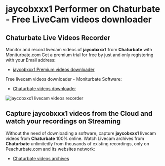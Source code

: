 # jaycobxxx1 Performer on Chaturbate - Free LiveCam videos downloader

## Chaturbate Live Videos Recorder

Monitor and record livecam videos of **jaycobxxx1** from **Chaturbate** with Moniturbate.com
Get a premium trial for free by just and only registering with your Email address:
* [jaycobxxx1 Premium videos downloader](https://moniturbate.com/request-demo-licence-key.html)

Free livecam videos downloader - Moniturbate Software:
* [Chaturbate videos downloader](https://moniturbate.com/moniturbate-download-software.html)

![jaycobxxx1 livecam videos recorder](https://peachurnet.com/templates/moniturbate-software.png)


## Capture jaycobxxx1 videos from the Cloud and watch your recordings on Streaming

Without the need of downloading a software, capture **jaycobxxx1** livecam videos from **Chaturbate** 100% online.
Watch Livecam archives from **Chaturbate** unlimitedly from thousands of existing recordings, only on Peachurbate.com and its websites network:
* [Chaturbate videos archives](https://peachurnet.com/)